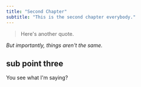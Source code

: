 ```yaml
---
title: "Second Chapter"
subtitle: "This is the second chapter everybody."
---
```


> Here's another quote.

*But importantly, things aren't the same.*

## sub point three

You see what I'm saying?
